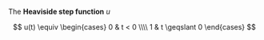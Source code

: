 The **Heaviside step function** $u$

$$
u(t) \equiv \begin{cases} 0 & t < 0 \\\\ 1 & t \geqslant 0 \end{cases}
$$